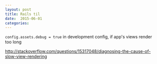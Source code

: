 ```yaml
---
layout: post
title: Rails til
date:  2015-06-01
categories:
---
```


`config.assets.debug = true` in development config, if app's views render too long

http://stackoverflow.com/questions/15317048/diagnosing-the-cause-of-slow-view-rendering
